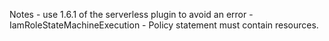 Notes - use 1.6.1 of the serverless plugin to avoid an error - IamRoleStateMachineExecution - Policy statement must contain resources.